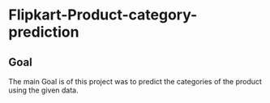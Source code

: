 # Flipkart-Product-category-prediction

## Goal

The main Goal is of this project was to predict the categories of the product using the given data.
